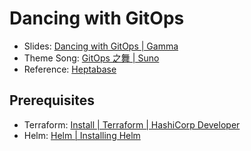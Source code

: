# Dancing with GitOps

- Slides: [Dancing with GitOps | Gamma](https://gamma.app/public/Dancing-with-GitOps-661dv50xxd42yu0?mode=doc)
- Theme Song: [GitOps 之舞 | Suno](https://app.suno.ai/song/7046a8f6-7332-4df1-9853-327988443751/)
- Reference: [Heptabase](https://app.heptabase.com/w/afd2aca3d6d16a943ef65d35239b9f4ddac923bc2238874d44b47aaf9e3bc5d6?id=8368d25b-7201-40d3-aecc-bab2076aaf19)

## Prerequisites

- Terraform: [Install | Terraform | HashiCorp Developer](https://developer.hashicorp.com/terraform/install)
- Helm: [Helm | Installing Helm](https://helm.sh/docs/intro/install/)
